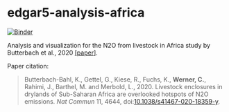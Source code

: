 # edgar5-analysis-africa

[![Binder](https://mybinder.org/badge_logo.svg)](https://mybinder.org/v2/gh/cwerner/edgar5-analysis-africa/master?filepath=analysis.ipynb)  

Analysis and visualization for the N2O from livestock in Africa study by Butterbach et al., 2020 [[paper]](https://www.nature.com/articles/s41467-020-18359-y).

Paper citation:  
> Butterbach-Bahl, K., Gettel, G., Kiese, R., Fuchs, K., **Werner, C.**, Rahimi, J., Barthel, M. and Merbold, L., 2020. Livestock enclosures in drylands of Sub-Saharan Africa are overlooked hotspots of N2O emissions. *Nat Commun* 11, 4644, doi:[10.1038/s41467-020-18359-y](https://doi.org/10.1038/s41467-020-18359-y).
